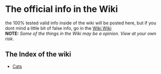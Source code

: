 # The official info in the Wiki
the 100% tested valid info inside of the wiki will be posted here, 
but if you dont mind a little bit of false info, go in the [Wiki Wiki](https://github.com/AwesomeCatClub/issues-and-comments/wiki)
<br>
**NOTE:** *Some of the things in the Wiki may be a opinion. View at your own risk.*
<br>
## The Index of the wiki

- [Cats](https://awesomecatclub.github.io/issues-and-comments/wiki-cats) <br>

